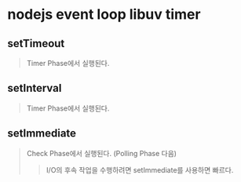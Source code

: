 # nodejs event loop libuv timer

## setTimeout

> Timer Phase에서 실행된다.

## setInterval

> Timer Phase에서 실행된다.

## setImmediate

> Check Phase에서 실행된다. (Polling Phase 다음)
>
> > I/O의 후속 작업을 수행하려면 setImmediate를 사용하면 빠르다.
